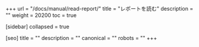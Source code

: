 +++
url = "/docs/manual/read-report/"
title = "レポートを読む"
description = ""
weight = 20200
toc = true

[sidebar]
collapsed = true

[seo]
title = ""
description = ""
canonical = ""
robots = ""
+++
